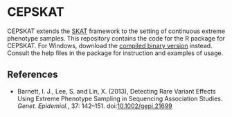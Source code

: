 # CEPSKAT

CEPSKAT extends the [SKAT](https://github.com/lin-lab/SKAT) framework to the setting of continuous extreme phenotype samples. This repository contains the code for the R package for CEPSKAT. For Windows, download the [compiled binary version](https://content.sph.harvard.edu/xlin/dat/CEPSKAT_1.0.zip) instead. Consult the help files in the package for instruction and examples of usage.

## References

+ Barnett, I. J., Lee, S. and Lin, X. (2013), Detecting Rare Variant Effects Using Extreme Phenotype Sampling in Sequencing Association Studies. *Genet. Epidemiol.*, 37: 142–151. doi:[10.1002/gepi.21699](https://doi.org/10.1002/gepi.21699)

